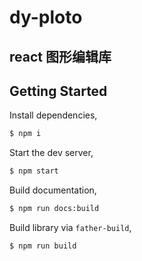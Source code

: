 <!--
 * @Author: D.Y
 * @Date: 2021-03-24 11:45:49
 * @LastEditTime: 2021-03-24 14:04:35
 * @LastEditors: D.Y
 * @FilePath: /dy-ploto/README.md
 * @Description: 
-->
# dy-ploto

## react 图形编辑库

## Getting Started

Install dependencies,

```bash
$ npm i
```

Start the dev server,

```bash
$ npm start
```

Build documentation,

```bash
$ npm run docs:build
```

Build library via `father-build`,

```bash
$ npm run build
```
